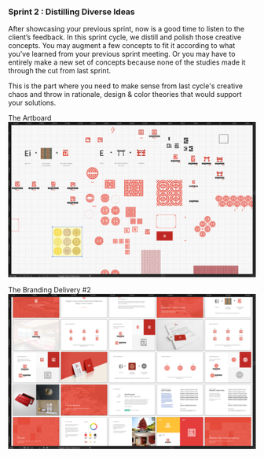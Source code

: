 ### Sprint 2 : Distilling Diverse Ideas

After showcasing your previous sprint, now is a good time to listen to the client’s feedback. In this sprint cycle, we distill and polish those creative concepts. You may augment a few concepts to fit it according to what you’ve learned from your previous sprint meeting. Or you may have to entirely make a new set of concepts because none of the studies made it through the cut from last sprint.

This is the part where you need to make sense from last cycle's creative chaos and throw in rationale, design & color theories that would support your solutions.

The Artboard
![](../assets/2a.png)

The Branding Delivery #2
![](../assets/2b.png)